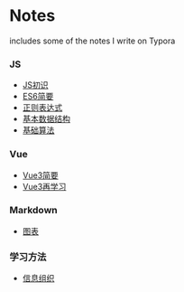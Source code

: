 # Notes
includes some of the notes I write on Typora
### JS

- [JS初识](1JS.md)
- [ES6简要](2ES6.md)
- [正则表达式](3正则表达式(使用JS).md)
- [基本数据结构](4JS基本数据结构.md)
- [基础算法](5JS基础算法.md)

### Vue

- [Vue3简要](VUE3简要.md)
- [Vue3再学习](Vue3学习.md)

### Markdown

- [图表](图表教程.md)

### 学习方法

- [信息组织](信息组织--获取信息时的处理办法.md)
